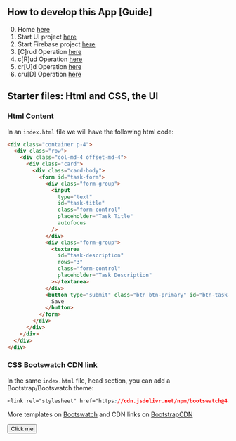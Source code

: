 ## How to develop this App [Guide]

0.  Home [here](/README.md)
1.  Start UI project [here](/00starterfiles.md)
2.  Start Firebase project [here](/01firebase.md)
3.  [C]rud Operation [here](/02create.md)
4.  c[R]ud Operation [here](/03add.md)
5.  cr[U]d Operation [here](/04update.md)
6.  cru[D] Operation [here](/05delete.md)

## Starter files: Html and CSS, the UI

### Html Content

In an `index.html` file we will have the following html code:

```html
<div class="container p-4">
  <div class="row">
    <div class="col-md-4 offset-md-4">
      <div class="card">
        <div class="card-body">
          <form id="task-form">
            <div class="form-group">
              <input
                type="text"
                id="task-title"
                class="form-control"
                placeholder="Task Title"
                autofocus
              />
            </div>
            <div class="form-group">
              <textarea
                id="task-description"
                rows="3"
                class="form-control"
                placeholder="Task Description"
              ></textarea>
            </div>
            <button type="submit" class="btn btn-primary" id="btn-task-form">
              Save
            </button>
          </form>
        </div>
      </div>
    </div>
  </div>
</div>
```

### CSS Bootswatch CDN link

In the same `index.html` file, head section, you can add a Bootstrap/Bootswatch theme:

```CSS
<link rel="stylesheet" href="https://cdn.jsdelivr.net/npm/bootswatch@4.5.2/dist/pulse/bootstrap.min.css">
```

More templates on [Bootswatch](https://bootswatch.com/) and CDN links on [BootstrapCDN](https://www.bootstrapcdn.com/bootswatch/)

<button name="button" onclick="http://www.google.com">Click me</button>
